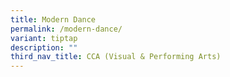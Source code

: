 ```yaml
---
title: Modern Dance
permalink: /modern-dance/
variant: tiptap
description: ""
third_nav_title: CCA (Visual & Performing Arts)
---
```

